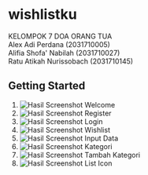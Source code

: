 # wishlistku

KELOMPOK 7 DOA ORANG TUA <br /> Alex Adi Perdana (2031710005) <br />
Alifia Shofa' Nabilah (2031710027) <br /> Ratu Atikah Nurissobach (2031710145)

## Getting Started

1. ![Hasil Screenshot Welcome](img/welcome.png)
2. ![Hasil Screenshot Register](img/register.png)
3. ![Hasil Screenshot Login](img/login.png)
4. ![Hasil Screenshot Wishlist](img/wishlist.png)
5. ![Hasil Screenshot Input Data](img/inputdata.png)
6. ![Hasil Screenshot Kategori](img/kategori2.png)
7. ![Hasil Screenshot Tambah Kategori](img/tambahkategori.png)
8. ![Hasil Screenshot List Icon](img/icon.png)
